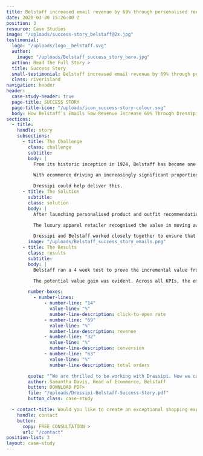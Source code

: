```yaml
---
title: Belstaff increased email revenue by 69% through personalised recommendations
date: 2020-03-30 15:26:00 Z
position: 3
resource: Case Studies
image: "/uploads/success-story_belstaff@2x.jpg"
testimonial:
  logo: "/uploads/logo__belstaff.svg"
  author:
    image: "/uploads/Belstaff_success_story_hero.jpg"
  action: Read The Full Story >
  title: Success Story
  small-testimonial: Belstaff increased email revenue by 69% through personalised recommendations
  class: riverisland
navigation: header
header:
  case-study-header: true
  page-title: SUCCESS STORY
  page-title-icon: "/uploads/icon_success-story-colour.svg"
  body: How Belstaff’s Emails Saw Revenue Increase 69% Through Dressipi’s Personalised Recommendations
sections:
  - title:
    handle: story
    subsections:
      - title: The Challenge
        class: challenge
        subtitle:
        body: |
          From its historic inception in 1924, Belstaff has become one of the UK’s leading names in luxury apparel and footwear, with an iconic identity tied to classic British motorsports. Their timeless elegance is driven, behind the scenes, by innovation and forward thinking, which has secured their place in luxury fashion retail.

          With ecommerce driving an increasingly significant proportion of sales, Belstaff wanted to expand their customer-centric approach across all shopping channels. 

          Dressipi could help deliver this.
      - title: The Solution
        subtitle:
        class: solution
        body: |
          After launching personalised product and outfit recommendations on both the homepage and PDP, Belstaff had seen how Dressipi’s recommendation API’s could help them to implement a truly exceptional shopping experience. The next step was for Belstaff to start testing Dressipi’s personalised emails.

          The luxury apparel retailer recognised the value in moving away from outdated and often counterproductive ‘batch and blast’. So, by simply injecting Dressipi’s API’s into their existing ESP, they created truly personalised emails that engage and inspire their customers.

          Dressipi and Belstaff worked closely together to ensure that the iconic Belstaff brand DNA was understood and captured in Dressipi’s algorithms. Brand DNA is especially essential for luxury retailers so it was important that the recommendations in the emails integrate seamlessly with Belstaff’s look and feel.
        image: "/uploads/Belstaff_success_story_emails.png"
      - title: The Results
        class: results
        subtitle:
        body: |
          Belstaff ran a 4 week test to prove the incremental value from utilising the Dressipi tool in emails with 50% of customers seeing Dressipi recommended products and the other 50% non-personalised.

          The potential value gain was evident. Across all KPIs, the emails that featured Dressipi recommendations outperformed those that did not. Click-To-Open Rate was up by 14%, Revenue was up 69%, Conversion was 32% higher and Total Orders were 63% higher than the non-personalised emails.

        number-boxes:
          - number-lines:
              - number-line: "14"
                value-line: "%"
                number-line-description: click-to-open rate
              - number-line: "69"
                value-line: "%"
                number-line-description: revenue
              - number-line: "32"
                value-line: "%"
                number-line-description: conversion
              - number-line: "63"
                value-line: "%"
                number-line-description: total orders

        quote: "“We are thrilled to be working with Dressipi. Now we can offer the shopping experiences that customers are demanding whilst maintaining the integrity of our brand identity.”"
        author: Samantha Davis, Head of Ecommerce, Belstaff
        button: DOWNLOAD PDF>
        file: "/uploads/Dressipi-Belstaff-Success-Story.pdf"
        button_class: case-study

  - contact-title: Would you like to create an exceptional shopping experience across all channels or do you need support with any more general CRM strategies? Please fill in the Dressipi contact form for further information.
    handle: contact
    button:
      copy: FREE CONSULTATION >
      url: "/contact"
position-list: 3
layout: case-study
---
```

